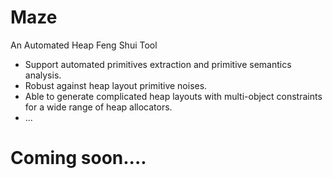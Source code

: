# Maze
An Automated Heap Feng Shui Tool

* Support automated primitives extraction and primitive semantics analysis.
* Robust against heap layout primitive noises.
* Able to generate complicated heap layouts with multi-object constraints for a wide range of heap allocators.
* ...
# Coming soon....
